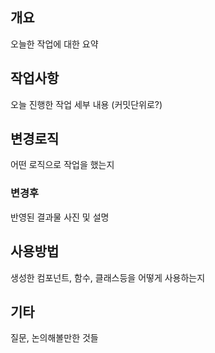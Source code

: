 ## 개요
오늘한 작업에 대한 요약
## 작업사항
오늘 진행한 작업 세부 내용 (커밋단위로?)
## 변경로직
어떤 로직으로 작업을 했는지
### 변경후
반영된 결과물 사진 및 설명
## 사용방법
생성한 컴포넌트, 함수, 클래스등을 어떻게 사용하는지
## 기타
질문, 논의해볼만한 것들
